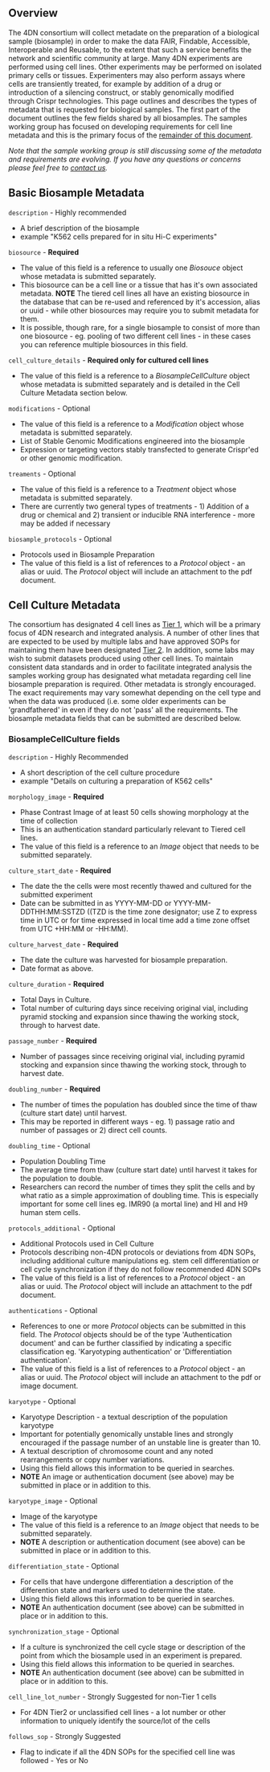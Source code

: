 ## Overview

The 4DN consortium will collect metadate on the preparation of a biological sample (biosample) in order to make the data FAIR, Findable, Accessible, Interoperable and Reusable, to the extent that such a service benefits the network and scientific community at large.  Many 4DN experiments are performed using cell lines.  Other experiments may be performed on isolated primary cells or tissues.  Experimenters may also perform assays where cells are transiently treated, for example by addition of a drug or introduction of a silencing construct, or stably genomically modified through Crispr technologies.  This page outlines and describes the types of metadata that is requested for biological samples.  The first part of the document outlines the few fields shared by all biosamples.  The samples working group has focused on developing requirements for cell line metadata and this is the primary focus of the [remainder of this document](#cc_meta).

*Note that the sample working group is still discussing some of the metadata and requirements are evolving.  If you have any questions or concerns please feel free to [contact us](mailto:4DN.DCIC.support@hms-dbmi.atlassian.net).*

## Basic Biosample Metadata

```description```  - Highly recommended

* A brief description of the biosample
* example "K562 cells prepared for in situ Hi-C experiments"

```biosource``` - **Required**

* The value of this field is a reference to usually one _Biosouce_ object whose metadata is submitted separately.
* This biosource can be a cell line or a tissue that has it's own associated metadata.  **NOTE** The tiered cell lines all have an existing biosource in the database that can be re-used and referenced by it's accession, alias or uuid - while other biosources may require you to submit metadata for them.
* It is possible, though rare, for a single biosample to consist of more than one biosource - eg. pooling of two different cell lines - in these cases you can reference multiple biosources in this field.

```cell_culture_details``` - **Required only for cultured cell lines**

* The value of this field is a reference to a _BiosampleCellCulture_ object whose metadata is submitted separately and is detailed in the Cell Culture Metadata section below.

```modifications``` - Optional

* The value of this field is a reference to a _Modification_ object whose metadata is submitted separately.
* List of Stable Genomic Modifications engineered into the biosample
* Expression or targeting vectors stably transfected to generate Crispr'ed or other genomic modification.

```treaments``` - Optional

* The value of this field is a reference to a _Treatment_ object whose metadata is submitted separately.
* There are currently two general types of treatments - 1) Addition of a drug or chemical and 2) transient or inducible RNA interference - more may be added if necessary

```biosample_protocols``` - Optional

<span id="cc_meta"></span>

* Protocols used in Biosample Preparation
*  The value of this field is a list of references to a _Protocol_ object - an alias or uuid.  The _Protocol_ object will include an attachment to the pdf document.

## Cell Culture Metadata

The consortium has designated 4 cell lines as [Tier 1](https://data.4dnucleome.org/search/?type=Biosource&cell_line_tier=Tier+1), which will be a primary focus of 4DN research and integrated analysis.  A number of other lines that are expected to be used by multiple labs and have approved SOPs for maintaining them have been designated [Tier 2](https://data.4dnucleome.org/search/?type=Biosource&cell_line_tier=Tier+2).  In addition, some labs may wish to submit datasets produced using other cell lines.  To maintain consistent data standards and in order to facilitate integrated analysis the samples working group has designated what metadata regarding cell line biosample preparation is required.  Other metadata is strongly encouraged.  The exact requirements may vary somewhat depending on the cell type and when the data was produced (i.e. some older experiments can be 'grandfathered' in even if they do not 'pass' all the requirements.  The biosample metadata fields that can be submitted are described below.

### BiosampleCellCulture fields

```description``` - Highly Recommended

* A short description of the cell culture procedure
* example "Details on culturing a preparation of K562 cells"

```morphology_image``` - **Required**

* Phase Contrast Image of at least 50 cells showing morphology at the time of collection
* This is an authentication standard particularly relevant to Tiered cell lines.
* The value of this field is a reference to an _Image_ object that needs to be submitted separately.

```culture_start_date``` - **Required**

* The date the the cells were most recently thawed and cultured for the submitted experiment
* Date can be submitted in as YYYY-MM-DD or YYYY-MM-DDTHH:MM:SSTZD ((TZD is the time zone designator; use Z to express time in UTC or for time expressed in local time add a time zone offset from UTC +HH:MM or -HH:MM).

```culture_harvest_date``` - **Required**

* The date the culture was harvested for biosample preparation.
* Date format as above.

```culture_duration``` - **Required**

* Total Days in Culture.
* Total number of culturing days since receiving original vial, including pyramid stocking and expansion since thawing the working stock, through to harvest date.

```passage_number``` - **Required**

* Number of passages since receiving original vial, including pyramid stocking and expansion since thawing the working stock, through to harvest date.

```doubling_number``` - **Required**

* The number of times the population has doubled since the time of thaw (culture start date) until harvest.
* This may be reported in different ways - eg. 1) passage ratio and number of passages or 2) direct cell counts.

```doubling_time``` - Optional

* Population Doubling Time
* The average time from thaw (culture start date) until harvest it takes for the population to double.
* Researchers can record the number of times they split the cells and by what ratio as a simple approximation of doubling time. This is especially important for some cell lines eg. IMR90 (a mortal line) and HI and H9 human stem cells.

```protocols_additional``` - Optional

* Additional Protocols used in Cell Culture
* Protocols describing non-4DN protocols or deviations from 4DN SOPs, including additional culture manipulations eg. stem cell differentiation or cell cycle synchronization if they do not follow recommended 4DN SOPs
*  The value of this field is a list of references to a _Protocol_ object - an alias or uuid.  The _Protocol_ object will include an attachment to the pdf document.

```authentications``` - Optional

* References to one or more *Protocol* objects can be submitted in this field.  The *Protocol* objects should be of the type 'Authentication document' and can be further classified by indicating a specific classification eg. 'Karyotyping authentication' or 'Differentiation authentication'.
* The value of this field is a list of references to a _Protocol_ object - an alias or uuid.  The _Protocol_ object will include an attachment to the pdf or image document.

```karyotype``` - Optional

* Karyotype Description - a textual description of the population karyotype
* Important for potentially genomically unstable lines and strongly encouraged if the passage number of an unstable line is greater than 10.
* A textual description of chromosome count and any noted rearrangements or copy number variations.
* Using this field allows this information to be queried in searches.
* **NOTE** An image or authentication document (see above) may be submitted in place or in addition to this.

```karyotype_image``` - Optional

* Image of the karyotype
* The value of this field is a reference to an _Image_ object that needs to be submitted separately.
* **NOTE** A description or authentication document (see above) can be submitted in place or in addition to this.

```differentiation_state``` - Optional

* For cells that have undergone differentiation a description of the differention state and markers used to determine the state.
* Using this field allows this information to be queried in searches.
* **NOTE** An authentication document (see above) can be submitted in place or in addition to this.

```synchronization_stage``` - Optional

* If a culture is synchronized the cell cycle stage or description of the point from which the biosample used in an experiment is prepared.
* Using this field allows this information to be queried in searches.
* **NOTE** An authentication document (see above) can be submitted in place or in addition to this.

```cell_line_lot_number``` - Strongly Suggested for non-Tier 1 cells

* For 4DN Tier2 or unclassified cell lines - a lot number or other information to uniquely identify the source/lot of the cells

```follows_sop``` - Strongly Suggested

* Flag to indicate if all the 4DN SOPs for the specified cell line was followed - Yes or No
